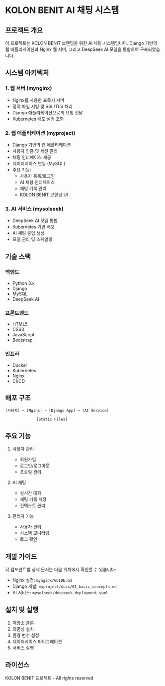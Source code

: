 # KOLON BENIT AI 채팅 시스템

## 프로젝트 개요
이 프로젝트는 KOLON BENIT 브랜딩을 위한 AI 채팅 시스템입니다. Django 기반의 웹 애플리케이션과 Nginx 웹 서버, 그리고 DeepSeek AI 모델을 통합하여 구축되었습니다.

## 시스템 아키텍처

### 1. 웹 서버 (mynginx)
- Nginx를 사용한 프록시 서버
- 정적 파일 서빙 및 SSL/TLS 처리
- Django 애플리케이션으로의 요청 전달
- Kubernetes 배포 설정 포함

### 2. 웹 애플리케이션 (myproject)
- Django 기반의 웹 애플리케이션
- 사용자 인증 및 세션 관리
- 채팅 인터페이스 제공
- 데이터베이스 연동 (MySQL)
- 주요 기능:
  - 사용자 등록/로그인
  - AI 채팅 인터페이스
  - 채팅 기록 관리
  - KOLON BENIT 브랜딩 UI

### 3. AI 서비스 (mysolseek)
- DeepSeek AI 모델 통합
- Kubernetes 기반 배포
- AI 채팅 응답 생성
- 모델 관리 및 스케일링

## 기술 스택

### 백엔드
- Python 3.x
- Django
- MySQL
- DeepSeek AI

### 프론트엔드
- HTML5
- CSS3
- JavaScript
- Bootstrap

### 인프라
- Docker
- Kubernetes
- Nginx
- CI/CD

## 배포 구조
```
[사용자] → [Nginx] → [Django App] → [AI Service]
                    ↓
              [Static Files]
```

## 주요 기능
1. 사용자 관리
   - 회원가입
   - 로그인/로그아웃
   - 프로필 관리

2. AI 채팅
   - 실시간 대화
   - 채팅 기록 저장
   - 컨텍스트 관리

3. 관리자 기능
   - 사용자 관리
   - 시스템 모니터링
   - 로그 확인

## 개발 가이드
각 컴포넌트별 상세 문서는 다음 위치에서 확인할 수 있습니다:
- Nginx 설정: `mynginx/GUIDE.md`
- Django 개발: `myproject/docs/01_basic_concepts.md`
- AI 서비스: `mysolseek/deepseek-deployment.yaml`

## 설치 및 실행
1. 저장소 클론
2. 의존성 설치
3. 환경 변수 설정
4. 데이터베이스 마이그레이션
5. 서비스 실행

## 라이선스
KOLON BENIT 프로젝트 - All rights reserved 
